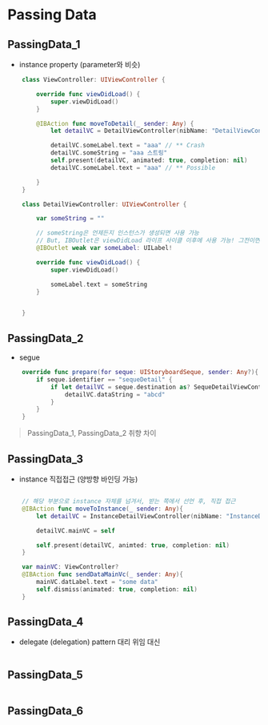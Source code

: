 # Passing Data

## PassingData_1

- instance property (parameter와 비슷)

```swift
    class ViewController: UIViewController {

        override func viewDidLoad() {
            super.viewDidLoad()
        }

        @IBAction func moveToDetail(_ sender: Any) {
            let detailVC = DetailViewController(nibName: "DetailViewController", bundle: nil)

            detailVC.someLabel.text = "aaa" // ** Crash
            detailVC.someString = "aaa 스트링"
            self.present(detailVC, animated: true, completion: nil)
            detailVC.someLabel.text = "aaa" // ** Possible

        }
    }

    class DetailViewController: UIViewController {

        var someString = ""

        // someString은 언제든지 인스턴스가 생성되면 사용 가능
        // But, IBOutlet은 viewDidLoad 라이프 사이클 이후에 사용 가능! 그전이면 크래시가 된다.
        @IBOutlet weak var someLabel: UILabel!

        override func viewDidLoad() {
            super.viewDidLoad()

            someLabel.text = someString
        }


    }

```

## PassingData_2

- segue

```swift
    override func prepare(for seque: UIStoryboardSeque, sender: Any?){
        if seque.identifier == "sequeDetail" {
            if let detailVC = seque.destination as? SequeDetailViewController {
                detailVC.dataString = "abcd"
            }
        }
    }
```

> PassingData_1, PassingData_2 취향 차이

## PassingData_3

- instance 직접접근 (양방향 바인딩 가능)

```swift

    // 해당 부분으로 instance 자체를 넘겨서, 받는 쪽에서 선언 후, 직접 접근
    @IBAction func moveToInstance(_ sender: Any){
        let detailVC = InstanceDetailViewController(nibName: "InstanceDetailViewController", bundle: nil)

        detailVC.mainVC = self

        self.present(detailVC, animted: true, completion: nil)
    }

    var mainVC: ViewController?
    @IBAction func sendDataMainVc(_ sender: Any){
        mainVC.datLabel.text = "some data"
        self.dismiss(animated: true, completion: nil)
    }
```

## PassingData_4

- delegate (delegation) pattern 대리 위임 대신

```swift

```

## PassingData_5

```swift

```

## PassingData_6

```swift

```
